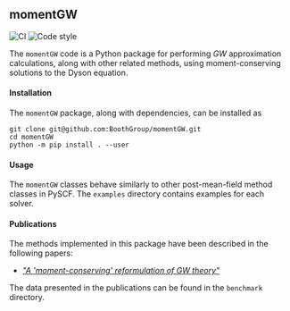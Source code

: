 ## momentGW

![CI](https://github.com/BoothGroup/momentGW/actions/workflows/ci.yaml/badge.svg)
![Code style](https://img.shields.io/badge/code%20style-black-000000.svg)

The `momentGW` code is a Python package for performing $GW$ approximation calculations, along with other related methods, using moment-conserving solutions to the Dyson equation.

#### Installation

The `momentGW` package, along with dependencies, can be installed as
```
git clone git@github.com:BoothGroup/momentGW.git
cd momentGW
python -m pip install . --user
```

#### Usage

The `momentGW` classes behave similarly to other post-mean-field method classes in PySCF. The `examples` directory contains examples for each solver.

#### Publications

The methods implemented in this package have been described in the following papers:
- [*"A 'moment-conserving' reformulation of GW theory"*](https://doi.org/10.1063/5.0143291)

The data presented in the publications can be found in the `benchmark` directory.
